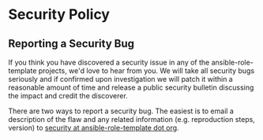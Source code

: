 # Security Policy

## Reporting a Security Bug

If you think you have discovered a security issue in any of the ansible-role-template projects, we'd love to hear from you. We will take all security bugs seriously and if confirmed upon investigation we will patch it within a reasonable amount of time and release a public security bulletin discussing the impact and credit the discoverer.

There are two ways to report a security bug. The easiest is to email a description of the flaw and any related information (e.g. reproduction steps, version) to [security at ansible-role-template dot org](mailto:security@hadenlabs.com).
